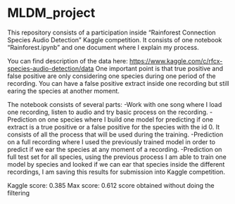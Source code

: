 # MLDM_project

This repository consists of a participation inside “Rainforest Connection Species Audio Detection” Kaggle competition.
It consists of one notebook “Rainforest.ipynb” and one document where I explain my process.

You can find description of the data here: https://www.kaggle.com/c/rfcx-species-audio-detection/data
One important point is that true positive and false positive are only considering one species during one period of the recording. You can have a false positive extract inside one recording but still earing the species at another moment.

The notebook consists of several parts:
-Work with one song where I load one recording, listen to audio and try basic process on the recording.
-Prediction on one species where I build one model for predicting if one extract is a true positive or a false positive for the species with the id 0. It consists of all the process that will be used during the training.
-Prediction on a full recording where I used the previously trained model in order to predict if we ear the species at any moment of a recording.
-Prediction on full test set for all species, using the previous process I am able to train one model by species and looked if we can ear that species inside the different recordings, I am saving this results for submission into Kaggle competition.

Kaggle score: 0.385
Max score: 0.612 score obtained without doing the filtering
